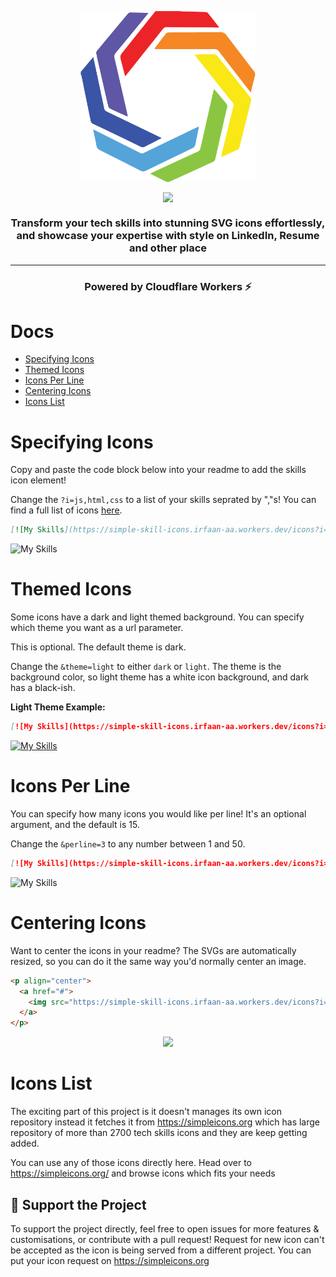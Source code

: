 <p align="center"><img align="center" width="280" src="./.github/simple-skill-logo.png"/></p>
<p align="center"><img align="center" width="280" src="./.github/text-logo-light.svg#gh-light-mode-only"/></p>
<h3 align="center">Transform your tech skills into stunning SVG icons effortlessly, and showcase your expertise with style on LinkedIn, Resume and other place</h3>
<hr>

<h3 align="center">Powered by Cloudflare Workers ⚡</h3>

# Docs

<!-- - [Example](#example) -->
- [Specifying Icons](#specifying-icons)
- [Themed Icons](#themed-icons)
- [Icons Per Line](#icons-per-line)
- [Centering Icons](#centering-icons)
- [Icons List](#icons-list)

# Specifying Icons

Copy and paste the code block below into your readme to add the skills icon element!

Change the `?i=js,html,css` to a list of your skills seprated by ","s! You can find a full list of icons [here](https://simpleicons.org/).

```md
[![My Skills](https://simple-skill-icons.irfaan-aa.workers.dev/icons?i=react,node.js,docker,mongodb,postgresql,awslambda,adobexd,angular)
```

![My Skills](https://simple-skill-icons.irfaan-aa.workers.dev/icons?i=react,node.js,docker,mongodb,postgresql,awslambda,adobexd,bitbucket)

# Themed Icons

Some icons have a dark and light themed background. You can specify which theme you want as a url parameter.

This is optional. The default theme is dark.

Change the `&theme=light` to either `dark` or `light`. The theme is the background color, so light theme has a white icon background, and dark has a black-ish.

**Light Theme Example:**

```md
[![My Skills](https://simple-skill-icons.irfaan-aa.workers.dev/icons?i=react,node.js,docker,mongodb,postgresql,awslambda&theme=light)](#)
```

[![My Skills](https://simple-skill-icons.irfaan-aa.workers.dev/icons?i=react,node.js,docker,mongodb,postgresql,awslambda&theme=light)](#)

# Icons Per Line

You can specify how many icons you would like per line! It's an optional argument, and the default is 15.

Change the `&perline=3` to any number between 1 and 50.

```md
[![My Skills](https://simple-skill-icons.irfaan-aa.workers.dev/icons?i=react,node.js,docker,mongodb,postgresql,awslambda,adobexd,bitbucket&perline=4)]
```

![My Skills](https://simple-skill-icons.irfaan-aa.workers.dev/icons?i=react,node.js,docker,mongodb,postgresql,awslambda,adobexd,bitbucket&perline=4)

# Centering Icons

Want to center the icons in your readme? The SVGs are automatically resized, so you can do it the same way you'd normally center an image.

```html
<p align="center">
  <a href="#">
    <img src="https://simple-skill-icons.irfaan-aa.workers.dev/icons?i=react,node.js,docker,mongodb,postgresql,awslambda" />
  </a>
</p>
```

<p align="center">
  <a href="#">
    <img src="https://simple-skill-icons.irfaan-aa.workers.dev/icons?i=react,node.js,docker,mongodb,postgresql,awslambda" />
  </a>
</p>

# Icons List

The exciting part of this project is it doesn't manages its own icon repository instead it fetches it from https://simpleicons.org which has large repository of more than 2700 tech skills icons and they are keep getting added.

You can use any of those icons directly here. Head over to https://simpleicons.org/ and browse icons which fits your needs

## 💖 Support the Project

To support the project directly, feel free to open issues for more features & customisations, or contribute with a pull request!
Request for new icon can't be accepted as the icon is being served from a different project. You can put your icon request on https://simpleicons.org
